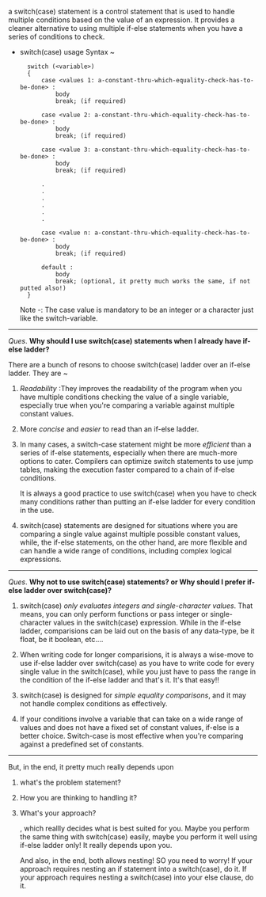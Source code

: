 a switch(case) statement is a control statement that is used to handle multiple conditions based on the value of an expression. It provides a cleaner alternative to using multiple if-else statements when you have a series of conditions to check.

* switch(case) usage Syntax ~

        switch (<variable>)
        {
            case <values 1: a-constant-thru-which-equality-check-has-to-be-done> :
                body
                break; (if required)
    
            case <value 2: a-constant-thru-which-equality-check-has-to-be-done> :
                body
                break; (if required)
    
            case <value 3: a-constant-thru-which-equality-check-has-to-be-done> :
                body
                break; (if required)
    
            .
            .
            .
            .
            .
            .
    
            case <value n: a-constant-thru-which-equality-check-has-to-be-done> :
                body
                break; (if required)
    
            default :
                body 
                break; (optional, it pretty much works the same, if not putted also!)
        }
    Note -: The case value is mandatory to be an integer or a character just like the switch-variable.
-------------------------------------------------------------
_Ques_. **Why should I use switch(case) statements when I already have if-else ladder?**

There are a bunch of resons to choose switch(case) ladder over an if-else ladder. They are ~

01. _Readability_ :They improves the readability of the program when you have multiple conditions checking the value of a single variable, especially true when you're comparing a variable against multiple constant values.

02. More _concise_ and _easier_ to read than an if-else ladder.

03. In many cases, a switch-case statement might be more _efficient_ than a series of if-else statements, especially when there are much-more options to cater. Compilers can optimize switch statements to use jump tables, making the execution faster compared to a chain of if-else conditions. 
    
    It is always a good practice to use switch(case) when you have to check many conditions rather than putting an if-else ladder for every condition in the use.

04. switch(case) statements are designed for situations where you are comparing a single value against multiple possible constant values, while, the if-else statements, on the other hand, are more flexible and can handle a wide range of conditions, including complex logical expressions.
-------------------------------------------------------------

_Ques_. **Why not to use switch(case) statements? or Why should I prefer if-else ladder over switch(case)?**

01. switch(case) _only evaluates integers and single-character values_. That means, you can only perform functions or pass integer or single-character values in the switch(case) expression. While in the if-else ladder, comparisions can be laid out on the basis of any data-type, be it float, be it boolean, etc....

02. When writing code for longer comparisions, it is always a wise-move to use if-else ladder over switch(case) as you have to write code for every single value in the switch(case), while you just have to pass the range in the condition of the if-else ladder and that's it. It's that easy!!

03. switch(case) is designed for _simple equality comparisons_, and it may not handle complex conditions as effectively.

04. If your conditions involve a variable that can take on a wide range of values and does not have a fixed set of constant values, if-else is a better choice. Switch-case is most effective when you're comparing against a predefined set of constants.
-------------------------------------------------------------

But, in the end, it pretty much really depends upon 

01. what's the problem statement?
02. How you are thinking to handling it?
03. What's your approach?

    , which reallly decides what is best suited for you. Maybe you perform the same thing with switch(case) easily, maybe you perform it well using if-else ladder only! It really depends upon you.

    And also, in the end, both allows nesting! SO you need to worry! If your approach requires nesting an if statement into a switch(case), do it. If your approach requires nesting a switch(case) into your else clause, do it.